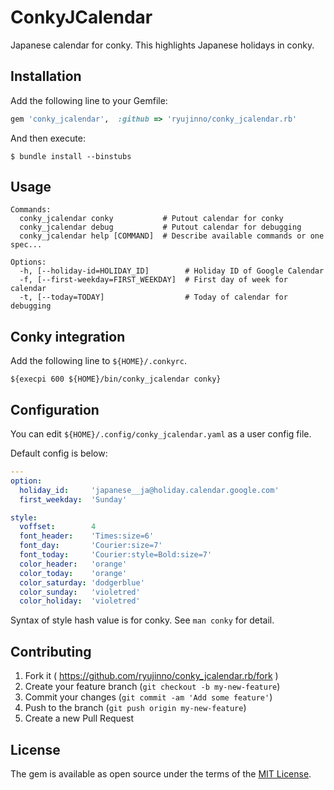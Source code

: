 # ConkyJCalendar

Japanese calendar for conky. This highlights Japanese holidays in conky.

## Installation

Add the following line to your Gemfile:

```ruby
gem 'conky_jcalendar',  :github => 'ryujinno/conky_jcalendar.rb'
```

And then execute:

```
$ bundle install --binstubs
```

## Usage

```
Commands:
  conky_jcalendar conky           # Putout calendar for conky
  conky_jcalendar debug           # Putout calendar for debugging
  conky_jcalendar help [COMMAND]  # Describe available commands or one spec...

Options:
  -h, [--holiday-id=HOLIDAY_ID]        # Holiday ID of Google Calendar
  -f, [--first-weekday=FIRST_WEEKDAY]  # First day of week for calendar
  -t, [--today=TODAY]                  # Today of calendar for debugging
```

## Conky integration

Add the following line to `${HOME}/.conkyrc`.

```
${execpi 600 ${HOME}/bin/conky_jcalendar conky}
```

## Configuration

You can edit `${HOME}/.config/conky_jcalendar.yaml` as a user config file.

Default config is below:

```yaml
---
option:
  holiday_id:     'japanese__ja@holiday.calendar.google.com'
  first_weekday:  'Sunday'

style:
  voffset:        4
  font_header:    'Times:size=6'
  font_day:       'Courier:size=7'
  font_today:     'Courier:style=Bold:size=7'
  color_header:   'orange'
  color_today:    'orange'
  color_saturday: 'dodgerblue'
  color_sunday:   'violetred'
  color_holiday:  'violetred'
```

Syntax of style hash value is for conky. See `man conky` for detail.

## Contributing

1. Fork it ( https://github.com/ryujinno/conky_jcalendar.rb/fork )
2. Create your feature branch (`git checkout -b my-new-feature`)
3. Commit your changes (`git commit -am 'Add some feature'`)
4. Push to the branch (`git push origin my-new-feature`)
5. Create a new Pull Request

## License

The gem is available as open source under the terms of the [MIT License](http://opensource.org/licenses/MIT).

